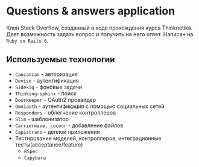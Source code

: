 # Questions & answers application
Клон Stack Overflow, созданный в ходе прохождения курса Thinknetika. Дает возможность задать вопрос и получить на него ответ.
Написан на `Ruby on Rails 6`.

## Используемые технологии
- `Cancancan` - авторизация
- `Devise` - аутентификация
- `Sidekiq` - фоновые задачи
- `Thinking-sphinx` - поиск
- `Doorkeeper` - OAuth2 провайдер
- `Omniauth` - аутентификация с помощью социальных сетей
- `Responders` - облегчение контроллеров
- `Slim` - шаблонизатор
- `Carrierwave, cocoon` - добавление файлов
- `Capistrano` - деплой приложения
- Тестирование моделей, контроллеров, интеграционные тесты(acceptance/feature)
  - `RSpec`
  - `Capybara`
